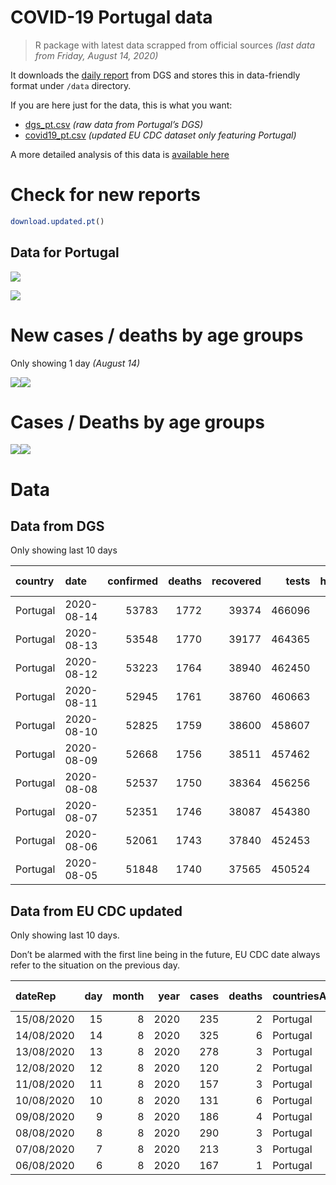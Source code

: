 COVID-19 Portugal data
================

> R package with latest data scrapped from official sources *(last data
> from Friday, August 14, 2020)*

It downloads the [daily
report](https://covid19.min-saude.pt/relatorio-de-situacao/) from DGS
and stores this in data-friendly format under `/data` directory.

If you are here just for the data, this is what you want:

  - [dgs\_pt.csv](raw/master/data/dgs_pt.csv) *(raw data from Portugal’s
    DGS)*
  - [covid19\_pt.csv](raw/master/data/covid19_pt.csv) *(updated EU CDC
    dataset only featuring Portugal)*

A more detailed analysis of this data is [available
here](https://averissimo.github.io/covid19-analysis/portugal.html)

# Check for new reports

``` r
download.updated.pt()
```

## Data for Portugal

![](README_files/figure-gfm/unnamed-chunk-7-1.svg)<!-- -->

![](README_files/figure-gfm/unnamed-chunk-8-1.svg)<!-- -->

# New cases / deaths by age groups

Only showing 1 day *(August 14)*

![](README_files/figure-gfm/unnamed-chunk-10-1.svg)<!-- -->![](README_files/figure-gfm/unnamed-chunk-10-2.svg)<!-- -->

# Cases / Deaths by age groups

![](README_files/figure-gfm/unnamed-chunk-11-1.svg)<!-- -->![](README_files/figure-gfm/unnamed-chunk-11-2.svg)<!-- -->

# Data

## Data from DGS

Only showing last 10 days

| country  | date       | confirmed | deaths | recovered |  tests | hospitalized | in.icu | confirmed\_m\_00-09 | confirmed\_w\_00-09 | confirmed\_m\_10-19 | confirmed\_w\_10-19 | confirmed\_m\_20-29 | confirmed\_w\_20-29 | confirmed\_m\_30-39 | confirmed\_w\_30-39 | confirmed\_m\_40-49 | confirmed\_w\_40-49 | confirmed\_m\_50-59 | confirmed\_w\_50-59 | confirmed\_m\_60-69 | confirmed\_w\_60-69 | confirmed\_m\_70-79 | confirmed\_w\_70-79 | confirmed\_m\_80+ | confirmed\_w\_80+ | death\_m\_00-09 | death\_w\_00-09 | death\_m\_10-19 | death\_w\_10-19 | death\_m\_20-29 | death\_w\_20-29 | death\_m\_30-39 | death\_w\_30-39 | death\_m\_40-49 | death\_w\_40-49 | death\_m\_50-59 | death\_w\_50-59 | death\_m\_60-69 | death\_w\_60-69 | death\_m\_70-79 | death\_w\_70-79 | death\_m\_80+ | death\_w\_80+ |
| :------- | :--------- | --------: | -----: | --------: | -----: | -----------: | -----: | ------------------: | ------------------: | ------------------: | ------------------: | ------------------: | ------------------: | ------------------: | ------------------: | ------------------: | ------------------: | ------------------: | ------------------: | ------------------: | ------------------: | ------------------: | ------------------: | ----------------: | ----------------: | --------------: | --------------: | --------------: | --------------: | --------------: | --------------: | --------------: | --------------: | --------------: | --------------: | --------------: | --------------: | --------------: | --------------: | --------------: | --------------: | ------------: | ------------: |
| Portugal | 2020-08-14 |     53783 |   1772 |     39374 | 466096 |          348 |     41 |                1059 |                 927 |                1187 |                1346 |                3873 |                4434 |                4187 |                4616 |                3987 |                4878 |                3490 |                4583 |                2534 |                2830 |                1757 |                1961 |              1976 |              4083 |               0 |               0 |               0 |               0 |               1 |               1 |               1 |               3 |              10 |              10 |              40 |              17 |             109 |              49 |             212 |             135 |           518 |           666 |
| Portugal | 2020-08-13 |     53548 |   1770 |     39177 | 464365 |          358 |     39 |                1044 |                 917 |                1174 |                1341 |                3836 |                4404 |                4170 |                4590 |                3971 |                4860 |                3480 |                4572 |                2524 |                2824 |                1754 |                1958 |              1972 |              4081 |               0 |               0 |               0 |               0 |               1 |               1 |               1 |               3 |              10 |              10 |              40 |              17 |             109 |              48 |             212 |             135 |           517 |           666 |
| Portugal | 2020-08-12 |     53223 |   1764 |     38940 | 462450 |          367 |     40 |                1040 |                 915 |                1166 |                1326 |                3811 |                4377 |                4140 |                4570 |                3946 |                4839 |                3459 |                4545 |                2510 |                2808 |                1743 |                1946 |              1959 |              4047 |               0 |               0 |               0 |               0 |               1 |               1 |               1 |               3 |              10 |              10 |              40 |              17 |             109 |              48 |             211 |             134 |           515 |           664 |
| Portugal | 2020-08-11 |     52945 |   1761 |     38760 | 460663 |          365 |     35 |                1033 |                 906 |                1159 |                1315 |                3789 |                4343 |                4114 |                4546 |                3924 |                4824 |                3444 |                4527 |                2497 |                2796 |                1731 |                1941 |              1948 |              4029 |               0 |               0 |               0 |               0 |               1 |               1 |               1 |               3 |              10 |              10 |              40 |              17 |             109 |              48 |             211 |             134 |           515 |           661 |
| Portugal | 2020-08-10 |     52825 |   1759 |     38600 | 458607 |          374 |     29 |                1030 |                 904 |                1156 |                1313 |                3773 |                4335 |                4097 |                4534 |                3913 |                4818 |                3437 |                4524 |                2495 |                2790 |                1726 |                1941 |              1942 |              4019 |               0 |               0 |               0 |               0 |               1 |               1 |               1 |               3 |              10 |              10 |              40 |              17 |             109 |              48 |             211 |             134 |           513 |           661 |
| Portugal | 2020-08-09 |     52668 |   1756 |     38511 | 457462 |          366 |     33 |                1024 |                 898 |                1152 |                1309 |                3757 |                4316 |                4087 |                4521 |                3900 |                4800 |                3423 |                4514 |                2490 |                2782 |                1723 |                1938 |              1941 |              4015 |               0 |               0 |               0 |               0 |               1 |               1 |               1 |               3 |              10 |              10 |              40 |              17 |             108 |              48 |             211 |             134 |           511 |           661 |
| Portugal | 2020-08-08 |     52537 |   1750 |     38364 | 456256 |          357 |     33 |                1022 |                 895 |                1145 |                1306 |                3746 |                4303 |                4078 |                4509 |                3893 |                4786 |                3412 |                4502 |                2482 |                2778 |                1717 |                1929 |              1941 |              4015 |               0 |               0 |               0 |               0 |               1 |               1 |               1 |               3 |              10 |              10 |              40 |              17 |             108 |              48 |             209 |             134 |           508 |           660 |
| Portugal | 2020-08-07 |     52351 |   1746 |     38087 | 454380 |          356 |     36 |                1016 |                 885 |                1141 |                1289 |                3729 |                4290 |                4061 |                4499 |                3874 |                4772 |                3400 |                4495 |                2469 |                2767 |                1712 |                1926 |              1936 |              4012 |               0 |               0 |               0 |               0 |               1 |               1 |               1 |               3 |              10 |              10 |              40 |              17 |             107 |              48 |             208 |             133 |           507 |           660 |
| Portugal | 2020-08-06 |     52061 |   1743 |     37840 | 452453 |          369 |     42 |                1013 |                 880 |                1128 |                1282 |                3703 |                4264 |                4041 |                4467 |                3861 |                4753 |                3387 |                4473 |                2460 |                2754 |                1701 |                1911 |              1920 |              3985 |               0 |               0 |               0 |               0 |               1 |               1 |               1 |               3 |              10 |              10 |              40 |              17 |             107 |              48 |             208 |             131 |           506 |           660 |
| Portugal | 2020-08-05 |     51848 |   1740 |     37565 | 450524 |          384 |     41 |                1010 |                 873 |                1121 |                1270 |                3685 |                4244 |                4026 |                4445 |                3852 |                4737 |                3372 |                4457 |                2453 |                2744 |                1696 |                1900 |              1912 |              3973 |               0 |               0 |               0 |               0 |               1 |               1 |               1 |               3 |              10 |              10 |              39 |              17 |             107 |              48 |             207 |             131 |           505 |           660 |

## Data from EU CDC updated

Only showing last 10 days.

Don’t be alarmed with the first line being in the future, EU CDC date
always refer to the situation on the previous day.

| dateRep    | day | month | year | cases | deaths | countriesAndTerritories | geoId | countryterritoryCode | popData2019 | continentExp | Cumulative\_number\_for\_14\_days\_of\_COVID-19\_cases\_per\_100000 |
| :--------- | --: | ----: | ---: | ----: | -----: | :---------------------- | :---- | :------------------- | ----------: | :----------- | ------------------------------------------------------------------: |
| 15/08/2020 |  15 |     8 | 2020 |   235 |      2 | Portugal                | PT    | PRT                  |    10276617 | Europe       |                                                                  NA |
| 14/08/2020 |  14 |     8 | 2020 |   325 |      6 | Portugal                | PT    | PRT                  |    10276617 | Europe       |                                                            26.07862 |
| 13/08/2020 |  13 |     8 | 2020 |   278 |      3 | Portugal                | PT    | PRT                  |    10276617 | Europe       |                                                            25.39746 |
| 12/08/2020 |  12 |     8 | 2020 |   120 |      2 | Portugal                | PT    | PRT                  |    10276617 | Europe       |                                                            24.66765 |
| 11/08/2020 |  11 |     8 | 2020 |   157 |      3 | Portugal                | PT    | PRT                  |    10276617 | Europe       |                                                            24.58007 |
| 10/08/2020 |  10 |     8 | 2020 |   131 |      6 | Portugal                | PT    | PRT                  |    10276617 | Europe       |                                                            24.36600 |
| 09/08/2020 |   9 |     8 | 2020 |   186 |      4 | Portugal                | PT    | PRT                  |    10276617 | Europe       |                                                            25.12500 |
| 08/08/2020 |   8 |     8 | 2020 |   290 |      3 | Portugal                | PT    | PRT                  |    10276617 | Europe       |                                                            25.87427 |
| 07/08/2020 |   7 |     8 | 2020 |   213 |      3 | Portugal                | PT    | PRT                  |    10276617 | Europe       |                                                            26.09808 |
| 06/08/2020 |   6 |     8 | 2020 |   167 |      1 | Portugal                | PT    | PRT                  |    10276617 | Europe       |                                                            26.25378 |
